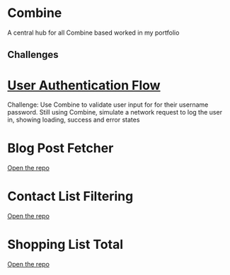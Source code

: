 # Combine
A central hub for all Combine based worked in my portfolio


## Challenges

# [User Authentication Flow](https://github.com/MattHeaney23/UserAuthenticationFlow-Combine)
Challenge: Use Combine to validate user input for for their username password. Still using Combine, simulate a network request to log the user in, showing loading, success and error states



# Blog Post Fetcher
[Open the repo](https://github.com/MattHeaney23/BlogPostFetcher-Combine)

# Contact List Filtering
[Open the repo](https://github.com/MattHeaney23/ContactListFiltering-Combine)

# Shopping List Total
[Open the repo](https://github.com/MattHeaney23/ShoppingCart-Combine)
